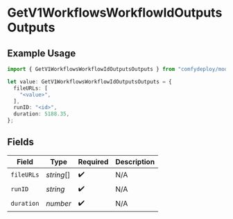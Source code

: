 # GetV1WorkflowsWorkflowIdOutputsOutputs

## Example Usage

```typescript
import { GetV1WorkflowsWorkflowIdOutputsOutputs } from "comfydeploy/models/operations";

let value: GetV1WorkflowsWorkflowIdOutputsOutputs = {
  fileURLs: [
    "<value>",
  ],
  runID: "<id>",
  duration: 5188.35,
};
```

## Fields

| Field              | Type               | Required           | Description        |
| ------------------ | ------------------ | ------------------ | ------------------ |
| `fileURLs`         | *string*[]         | :heavy_check_mark: | N/A                |
| `runID`            | *string*           | :heavy_check_mark: | N/A                |
| `duration`         | *number*           | :heavy_check_mark: | N/A                |